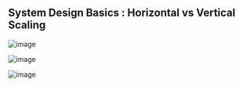 ## System Design Basics : Horizontal vs Vertical Scaling

![image](https://user-images.githubusercontent.com/23376002/208251953-d58727bd-29eb-4418-a1c7-19b487bc8a0f.png)

![image](https://user-images.githubusercontent.com/23376002/208251997-8842bb92-0510-4e3c-b8b9-1a30c2c001cc.png)

![image](https://user-images.githubusercontent.com/23376002/208252009-7c528ad8-0f31-4fc2-ba6b-b398f98d9384.png)

